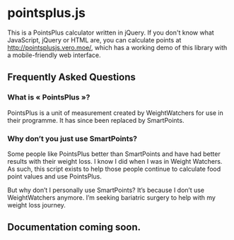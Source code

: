 # pointsplus.js
This is a PointsPlus calculator written in jQuery. If you don't know what JavaScript, jQuery or HTML are, you can calculate points at http://pointsplusjs.vero.moe/, which has a working demo of this library with a mobile-friendly web interface.

## Frequently Asked Questions
### What is « PointsPlus »?
PointsPlus is a unit of measurement created by WeightWatchers for use in their programme. It has since been replaced by SmartPoints.

### Why don’t you just use SmartPoints?
Some people like PointsPlus better than SmartPoints and have had better results with their weight loss. I know I did when I was in Weight Watchers. As such, this script exists to help those people continue to calculate food point values and use PointsPlus.

But why don’t I personally use SmartPoints? It’s because I don’t use WeightWatchers anymore. I’m seeking bariatric surgery to help with my weight loss journey.

## Documentation coming soon.
